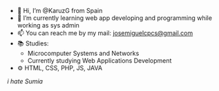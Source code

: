 - 👋 Hi, I’m @KaruzG from Spain
- 🌱 I’m currently learning web app developing and programming while working as sys admin
- 📫 You can reach me by my mail: josemiguelcpcs@gmail.com
- 📚 Studies: 
  - Microcomputer Systems and Networks
  - Currently studying Web Applications Development
- ⚙ HTML, CSS, PHP, JS, JAVA

_i hate Sumia_
<!---
KaruzG/KaruzG is a ✨ special ✨ repository because its `README.md` (this file) appears on your GitHub profile.
You can click the Preview link to take a look at your changes.
--->
